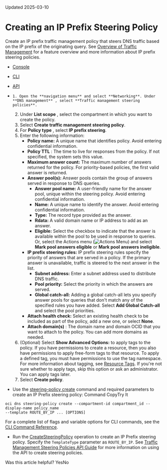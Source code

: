 Updated 2025-03-10
# Creating an IP Prefix Steering Policy
Create an IP prefix traffic management policy that steers DNS traffic based on the IP prefix of the originating query.
See [Overview of Traffic Management](https://docs.oracle.com/en-us/iaas/Content/TrafficManagement/Concepts/overview.htm#overview "Traffic Management helps you guide traffic to endpoints based on various conditions, including endpoint health and the geographic origins of DNS requests.") for a feature overview and more information about IP prefix steering policies.
  * [Console](https://docs.oracle.com/en-us/iaas/Content/TrafficManagement/Tasks/create-tm-policy-ip.htm)
  * [CLI](https://docs.oracle.com/en-us/iaas/Content/TrafficManagement/Tasks/create-tm-policy-ip.htm)
  * [API](https://docs.oracle.com/en-us/iaas/Content/TrafficManagement/Tasks/create-tm-policy-ip.htm)


  *     1. Open the **navigation menu** and select **Networking**. Under **DNS management** , select **Traffic management steering policies**.
    2. Under **List scope** , select the compartment in which you want to create the policy.
    3. Select **Create traffic management steering policy**.
    4. For **Policy type** , select **IP prefix steering**.
    5. Enter the following information:
       * **Policy name:** A unique name that identifies policy. Avoid entering confidential information.
       * **Policy TTL** : The time to live for responses from the policy. If not specified, the system sets this value.
       * **Maximum answer count:** The maximum number of answers returned for the policy. For priority-based policies, the first valid answer is returned.
       * **Answer pool(s):** Answer pools contain the group of answers served in response to DNS queries.
         * **Answer pool name:** A user-friendly name for the answer pool, unique within the steering policy. Avoid entering confidential information.
         * **Name:** A unique name to identify the answer. Avoid entering confidential information.
         * **Type:** The record type provided as the answer.
         * **Rdata:** A valid domain name or IP address to add as an answer.
         * **Eligible:** Select the checkbox to indicate that the answer is available within the pool to be used in response to queries. Or, select the Actions menu (![Actions Menu](https://docs.oracle.com/en-us/iaas/Content/libraries/global-images/actions-menu.png)) and select **Mark pool answers eligible** or **Mark pool answers ineligible**.
       * **IP prefix steering rules:** IP prefix steering rules specify the priority of answers that are served in a policy. If the primary answer is unavailable, traffic is steered to the next answer in the list. 
         * **Subnet address:** Enter a subnet address used to distribute DNS traffic. 
         * **Pool priority:** Select the priority in which the answers are served.
         * **Global catch-all:** Adding a global catch-all lets you specify answer pools for queries that don't match any of the specified rules you have added. Select **Add Global Catch-all** and select the pool priorities.
       * **Attach health check:** Select an existing health check to be included as part of the policy, add a new one, or select **None**.
       * **Attach domain(s)** : The domain name and domain OCID that you want to attach to the policy. You can add more domains as needed.
    6. (Optional) Select **Show Advanced Options:** to apply tags to the policy. 
If you have permissions to create a resource, then you also have permissions to apply free-form tags to that resource. To apply a defined tag, you must have permissions to use the tag namespace. For more information about tagging, see [Resource Tags](https://docs.oracle.com/iaas/Content/General/Concepts/resourcetags.htm). If you're not sure whether to apply tags, skip this option or ask an administrator. You can apply tags later.
    7. Select **Create policy**.
  * Use the [steering-policy create](https://docs.oracle.com/iaas/tools/oci-cli/latest/oci_cli_docs/cmdref/dns/steering-policy/create.html) command and required parameters to create an IP Prefix steering policy:
Command
CopyTry It
```
oci dns steering-policy create --compartment-id compartment_id --display-name policy_name
--template ROUTE_BY_IP ... [OPTIONS]
```

For a complete list of flags and variable options for CLI commands, see the [CLI Command Reference](https://docs.oracle.com/iaas/tools/oci-cli/latest).
  * Run the [CreateSteeringPolicy](https://docs.oracle.com/iaas/api/#/en/dns/latest/SteeringPolicy/CreateSteeringPolicy) operation to create an IP Prefix steering policy. Specify the `TemplateType` parameter as `ROUTE_BY_IP`. 
See [Traffic Management Steering Policies API Guide](https://docs.oracle.com/en-us/iaas/Content/TrafficManagement/Concepts/trafficmanagementapi.htm#api "Use the Oracle Cloud Infrastructure DNS REST API to build and configure Traffic Management policies.") for more information on using the API to create steering policies.


Was this article helpful?
YesNo

